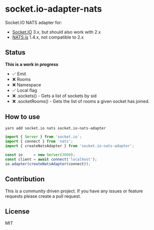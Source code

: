 # socket.io-adapter-nats

Socket.IO NATS adapter for:

- [Socket.IO](https://github.com/socketio/socket.io) 3.x, but should also work with 2.x
- [NATS.js](https://github.com/nats-io/nats.js/) 1.4.x, not compatible to 2.x

## Status

**This is a work in progress**

- ✅ Emit
- ❌ Rooms
- ❌ Namespace
- ✅ Local flag
- ❌ .sockets() - Gets a list of sockets by sid
- ❌ .socketRooms() - Gets the list of rooms a given socket has joined.

## How to use

```bash
yarn add socket.io nats socket.io-nats-adapter
```

```ts
import { Server } from 'socket.io';
import { connect } from 'nats';
import { createNatsAdapter } from 'socket.io-nats-adapter';

const io     = new Server(3000);
const client = await connect('localhost');
io.adapter(createNatsAdapter(connect));
```

## Contribution

This is a community driven project. If you have any issues or feature requests please create a pull request.

## License

MIT
